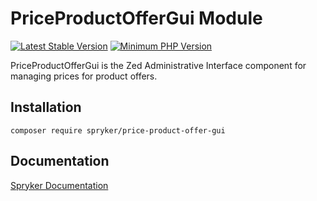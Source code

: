 # PriceProductOfferGui Module
[![Latest Stable Version](https://poser.pugx.org/spryker/price-product-offer-gui/v/stable.svg)](https://packagist.org/packages/spryker/price-product-offer-gui)
[![Minimum PHP Version](https://img.shields.io/badge/php-%3E%3D%207.4-8892BF.svg)](https://php.net/)

PriceProductOfferGui is the Zed Administrative Interface component for managing prices for product offers.

## Installation

```
composer require spryker/price-product-offer-gui
```

## Documentation

[Spryker Documentation](https://docs.spryker.com)
